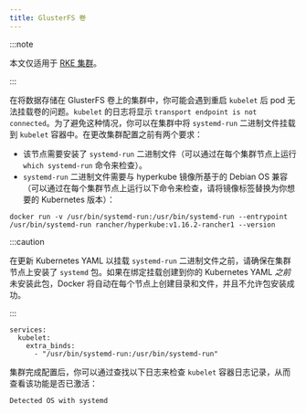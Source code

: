 ```yaml
---
title: GlusterFS 卷
---
```


:::note

本文仅适用于 [RKE 集群](../../../launch-kubernetes-with-rancher/launch-kubernetes-with-rancher.md)。

:::

在将数据存储在 GlusterFS 卷上的集群中，你可能会遇到重启 `kubelet` 后 pod 无法挂载卷的问题。`kubelet` 的日志将显示 `transport endpoint is not connected`。为了避免这种情况，你可以在集群中将 `systemd-run` 二进制文件挂载到 `kubelet` 容器中。在更改集群配置之前有两个要求：

- 该节点需要安装了 `systemd-run` 二进制文件（可以通过在每个集群节点上运行 `which systemd-run` 命令来检查）。
- `systemd-run` 二进制文件需要与 hyperkube 镜像所基于的 Debian OS 兼容（可以通过在每个集群节点上运行以下命令来检查，请将镜像标签替换为你想要的 Kubernetes 版本）：

```
docker run -v /usr/bin/systemd-run:/usr/bin/systemd-run --entrypoint /usr/bin/systemd-run rancher/hyperkube:v1.16.2-rancher1 --version
```

:::caution

在更新 Kubernetes YAML 以挂载 `systemd-run` 二进制文件之前，请确保在集群节点上安装了 `systemd` 包。如果在绑定挂载创建到你的 Kubernetes YAML _之前_ 未安装此包，Docker 将自动在每个节点上创建目录和文件，并且不允许包安装成功。

:::

```
services:
  kubelet:
    extra_binds:
      - "/usr/bin/systemd-run:/usr/bin/systemd-run"
```

集群完成配置后，你可以通过查找以下日志来检查 `kubelet` 容器日志记录，从而查看该功能是否已激活：

```
Detected OS with systemd
```
